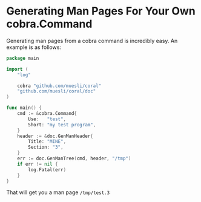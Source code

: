 # Generating Man Pages For Your Own cobra.Command

Generating man pages from a cobra command is incredibly easy. An example is as follows:

```go
package main

import (
	"log"

	cobra "github.com/muesli/coral"
	"github.com/muesli/coral/doc"
)

func main() {
	cmd := &cobra.Command{
		Use:   "test",
		Short: "my test program",
	}
	header := &doc.GenManHeader{
		Title: "MINE",
		Section: "3",
	}
	err := doc.GenManTree(cmd, header, "/tmp")
	if err != nil {
		log.Fatal(err)
	}
}
```

That will get you a man page `/tmp/test.3`
